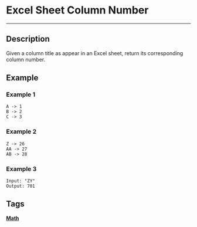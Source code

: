 # Excel Sheet Column Number
-----
## Description
Given a column title as appear in an Excel sheet, return its corresponding column number.

## Example
### Example 1
```
A -> 1
B -> 2
C -> 3
```

### Example 2
```
Z -> 26
AA -> 27
AB -> 28 
```

### Example 3
```
Input: "ZY"
Output: 701
```

## Tags
**[Math](https://leetcode.com/tag/math)**
